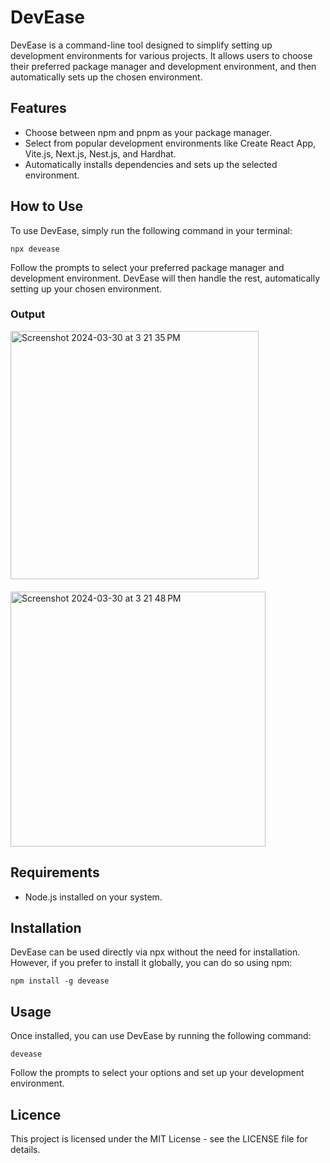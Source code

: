 # DevEase

DevEase is a command-line tool designed to simplify setting up development environments for various projects. It allows users to choose their preferred package manager and development environment, and then automatically sets up the chosen environment.

## Features

- Choose between npm and pnpm as your package manager.
- Select from popular development environments like Create React App, Vite.js, Next.js, Nest.js, and Hardhat.
- Automatically installs dependencies and sets up the selected environment.

## How to Use

To use DevEase, simply run the following command in your terminal:

```
npx devease
```



Follow the prompts to select your preferred package manager and development environment. DevEase will then handle the rest, automatically setting up your chosen environment.

### Output

<div class="image-container" style="margin-bottom: 20px;">
  <img width="397" alt="Screenshot 2024-03-30 at 3 21 35 PM" src="https://github.com/thelordzeus/devflow/assets/87523233/216c613e-92b1-4e96-8b8f-0fbcef246db3">
</div>

<div class="image-container" style="margin-bottom: 20px;">
  <img width="408" alt="Screenshot 2024-03-30 at 3 21 48 PM" src="https://github.com/thelordzeus/devflow/assets/87523233/b8b2c7eb-edf7-44f1-8f2d-ba07f990c327">
</div>



## Requirements
- Node.js installed on your system.

## Installation
DevEase can be used directly via npx without the need for installation. However, if you prefer to install it globally, you can do so using npm:

```
npm install -g devease
```

## Usage
Once installed, you can use DevEase by running the following command:

```
devease
```

Follow the prompts to select your options and set up your development environment.

## Licence
This project is licensed under the MIT License - see the LICENSE file for details.

